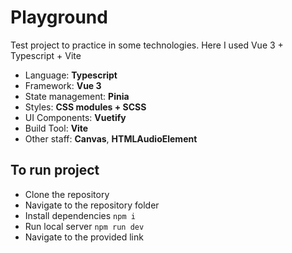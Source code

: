 # Playground

Test project to practice in some technologies. Here I used Vue 3 + Typescript + Vite
- Language: **Typescript**
- Framework: **Vue 3**
- State management: **Pinia**
- Styles: **CSS modules + SCSS**
- UI Components: **Vuetify**
- Build Tool: **Vite**
- Other staff: **Canvas**, **HTMLAudioElement**

## To run project

- Clone the repository
- Navigate to the repository folder
- Install dependencies `npm i`
- Run local server `npm run dev`
- Navigate to the provided link
